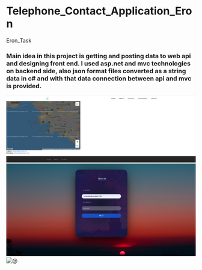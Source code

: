 # Telephone_Contact_Application_Eron
Eron_Task
### Main idea in this project is getting and posting data to web api and designing front end. I used asp.net and mvc technologies on backend side, also json format files converted as a string data in c# and with that data connection between api and mvc is provided.
![@](https://github.com/birolcoruh26/Telephone_Contact_Application_Eron/blob/master/Resimler/contact.PNG)
![@](https://github.com/birolcoruh26/Telephone_Contact_Application_Eron/blob/master/Resimler/Login.PNG)
![@](https://github.com/birolcoruh26/Telephone_Contact_Application_Eron/blob/master/Resimler/index%20ekran%C4%B1.png)
